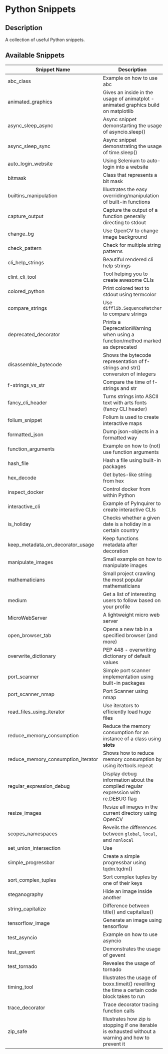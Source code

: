 # Python Snippets #
## Description ##
A collection of useful Python snippets.

## Available Snippets ##
| Snippet Name | Description |
|--------------|-------------|
| abc_class | Example on how to use abc |
| animated_graphics | Gives an inside in the usage of animatplot - animated graphics build on matplotlib |
| async_sleep_async | Async snippet demonstarting the usage of asyncio.sleep() |
| async_sleep_sync | Async snippet demonstrating the usage of time.sleep() |
| auto_login_website | Using Selenium to auto-login into a website |
| bitmask | Class that represents a bit mask |
| builtins_manipulation | Illustrates the easy overriding/manipulation of built-in functions |
| capture_output | Capture the output of a function generally directing to stdout |
| change_bg | Use OpenCV to change image background |
| check_pattern | Check for multiple string patterns |
| cli_help_strings | Beautiful rendered cli help strings |
| clint_cli_tool | Tool helping you to create awesome CLIs |
| colored_python | Print colored text to stdout using termcolor |
| compare_strings | Use `difflib.SequenceMatcher` to compare strings |
| deprecated_decorator | Prints a DeprecationWarning when using a function/method marked as deprecated |
| disassemble_bytecode | Shows the bytecode representation of f-strings and str() conversion of integers |
| f-strings_vs_str | Compare the time of f-strings and str |
| fancy_cli_header | Turns strings into ASCII text with arts fonts (fancy CLI header) |
| folium_snippet | Folium is used to create interactive maps |
| formatted_json | Dump json-objects in a formatted way |
| function_arguments | Example on how to (not) use function arguments |
| hash_file | Hash a file using built-in packages |
| hex_decode | Get bytes-like string from hex |
| inspect_docker | Control docker from within Python |
| interactive_cli | Example of PyInquirer to create interactive CLIs |
| is_holiday | Checks whether a given date is a holiday in a certain country |
| keep_metadata_on_decorator_usage | Keep functions metadata after decoration |
| manipulate_images | Small example on how to manipulate images |
| mathematicians | Small project crawling the most popular mathematicians |
| medium | Get a list of interesting users to follow based on your profile |
| MicroWebServer | A lightweight micro web server |
| open_browser_tab | Opens a new tab in a specified browser (and more) |
| overwrite_dictionary | PEP 448 - overwriting dictionary of default values |
| port_scanner | Simple port scanner implementation using built-in packages |
| port_scanner_nmap | Port Scanner using nmap |
| read_files_using_iterator | Use iterators to efficiently load huge files |
| reduce_memory_consumption | Reduce the memory consumption for an instance of a class using __slots__ |
| reduce_memory_consumption_iterator | Shows how to reduce memory consumption by using itertools.repeat |
| regular_expression_debug | Display debug information about the compiled regular expression with re.DEBUG flag |
| resize_images | Resize all images in the current directory using OpenCV |
| scopes_namespaces | Reveils the differences between `global`, `local`, and `nonlocal` |
| set_union_intersection | Use | and & for set union and intersection |
| simple_progressbar | Create a simple progressbar using tqdm.tqdm() |
| sort_complex_tuples | Sort complex tuples by one of their keys |
| steganography | Hide an image inside another |
| string_capitalize | Difference between title() and capitalize() |
| tensorflow_image | Generate an image using tensorflow |
| test_asyncio | Example on how to use asyncio |
| test_gevent | Demonstrates the usage of gevent |
| test_tornado | Reveales the usage of tornado |
| timing_tool | Illustrates the usage of boxx.timeit() reveilling the time a certain code block takes to run |
| trace_decorator | Trace decorator tracing function calls |
| zip_safe | Illustrates how zip is stopping if one iterable is exhausted without a warning and how to prevent it |